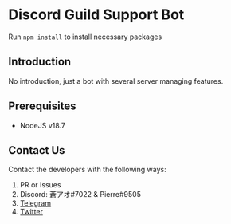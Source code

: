 # Discord Guild Support Bot
Run `npm install` to install necessary packages

## Introduction
No introduction, just a bot with several server managing features.

## Prerequisites
- NodeJS v18.7

## Contact Us
Contact the developers with the following ways:
1. PR or Issues
2. Discord: 蒼アオ#7022 & Pierre#9505
3. [Telegram](https://t.me/nkmraoao/)
4. [Twitter](https://twitter.com/nkmraoao/)